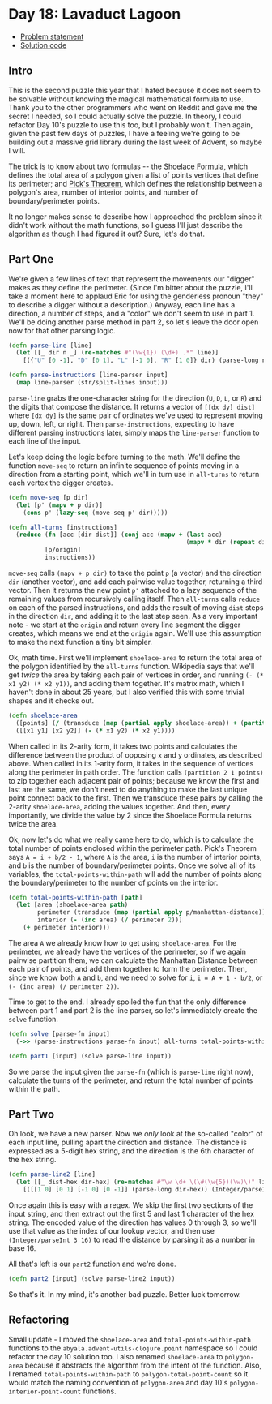 # Day 18: Lavaduct Lagoon

* [Problem statement](https://adventofcode.com/2023/day/18)
* [Solution code](https://github.com/abyala/advent-2023-clojure/blob/master/src/advent_2023_clojure/day18.clj)

## Intro

This is the second puzzle this year that I hated because it does not seem to be solvable without knowing the magical
mathematical formula to use. Thank you to the other programmers who went on Reddit and gave me the secret I needed, so
I could actually solve the puzzle. In theory, I could refactor Day 10's puzzle to use this too, but I probably won't.
Then again, given the past few days of puzzles, I have a feeling we're going to be building out a massive grid library
during the last week of Advent, so maybe I will.

The trick is to know about two formulas -- the [Shoelace Formula](https://en.wikipedia.org/wiki/Shoelace_formula),
which defines the total area of a polygon given a list of points vertices that define its perimeter; and
[Pick's Theorem](https://en.wikipedia.org/wiki/Pick's_theorem), which defines the relationship between a polygon's
area, number of interior points, and number of boundary/perimeter points.

It no longer makes sense to describe how I approached the problem since it didn't work without the math functions, so
I guess I'll just describe the algorithm as though I had figured it out? Sure, let's do that.

## Part One

We're given a few lines of text that represent the movements our "digger" makes as they define the perimeter. (Since
I'm bitter about the puzzle, I'll take a moment here to applaud Eric for using the genderless pronoun "they" to
describe a digger without a description.)  Anyway, each line has a direction, a number of steps, and a "color" we don't
seem to use in part 1. We'll be doing another parse method in part 2, so let's leave the door open now for that other
parsing logic.

```clojure
(defn parse-line [line]
  (let [[_ dir n _] (re-matches #"(\w{1}) (\d+) .*" line)]
    [({"U" [0 -1], "D" [0 1], "L" [-1 0], "R" [1 0]} dir) (parse-long n)]))

(defn parse-instructions [line-parser input]
  (map line-parser (str/split-lines input)))
```

`parse-line` grabs the one-character string for the direction (`U`, `D`, `L`, or `R`) and the digits that compose the
distance. It returns a vector of `[[dx dy] dist]` where `[dx dy]` is the same pair of ordinates we've used to represent
moving up, down, left, or right.  Then `parse-instructions`, expecting to have different parsing instructions later,
simply maps the `line-parser` function to each line of the input.

Let's keep doing the logic before turning to the math. We'll define the function `move-seq` to return an infinite
sequence of points moving in a direction from a starting point, which we'll in turn use in `all-turns` to return each
vertex the digger creates.

```clojure
(defn move-seq [p dir]
  (let [p' (mapv + p dir)]
    (cons p' (lazy-seq (move-seq p' dir)))))

(defn all-turns [instructions]
  (reduce (fn [acc [dir dist]] (conj acc (mapv + (last acc)
                                                 (mapv * dir (repeat dist)))))
          [p/origin]
          instructions))
```

`move-seq` calls `(mapv + p dir)` to take the point `p` (a vector) and the direction `dir` (another vector), and add
each pairwise value together, returning a third vector. Then it returns the new point `p'` attached to a lazy sequence
of the remaining values from recursively calling itself. Then `all-turns` calls `reduce` on each of the parsed
instructions, and adds the result of moving `dist` steps in the direction `dir`, and adding it to the last step seen.
As a very important note - we start at the `origin` and return every line segment the digger creates, which means we
end at the `origin` again. We'll use this assumption to make the next function a tiny bit simpler.

Ok, math time. First we'll implement `shoelace-area` to return the total area of the polygon identified by the
`all-turns` function. Wikipedia says that we'll get _twice_ the area by taking each pair of vertices in order, and
running `(- (* x1 y2) (* x2 y1))`, and adding them together. It's matrix math, which I haven't done in about 25 years, 
but I also verified this with some trivial shapes and it checks out.

```clojure
(defn shoelace-area
  ([points] (/ (transduce (map (partial apply shoelace-area)) + (partition 2 1 points)) 2))
  ([[x1 y1] [x2 y2]] (- (* x1 y2) (* x2 y1))))
```

When called in its 2-arity form, it takes two points and calculates the difference between the product of opposing `x`
and `y` ordinates, as described above. When called in its 1-arity form, it takes in the sequence of vertices along the
perimeter in path order. The function calls `(partition 2 1 points)` to zip together each adjacent pair of points;
because we know the first and last are the same, we don't need to do anything to make the last unique point connect
back to the first. Then we transduce these pairs by calling the 2-arity `shoelace-area`, adding the values together.
And then, every importantly, we divide the value by 2 since the Shoelace Formula returns twice the area.

Ok, now let's do what we really came here to do, which is to calculate the total number of points enclosed within the
perimeter path. Pick's Theorem says `A = i + b/2 - 1`, where `A` is the area, `i` is the number of interior points, and
`b` is the number of boundary/perimeter points. Once we solve all of its variables, the `total-points-within-path` will
add the number of points along the boundary/perimeter to the number of points on the interior.

```clojure
(defn total-points-within-path [path]
  (let [area (shoelace-area path)
        perimeter (transduce (map (partial apply p/manhattan-distance)) + (partition 2 1 path))
        interior (- (inc area) (/ perimeter 2))]
    (+ perimeter interior)))
```

The area `A` we already know how to get using `shoelace-area`. For the perimeter, we already have the vertices of the
perimeter, so if we again pairwise partition them, we can calculate the Manhattan Distance between each pair of points,
and add them together to form the perimeter. Then, since we know both `A` and `b`, and we need to solve for `i`,
`i = A + 1 - b/2`, or `(- (inc area) (/ perimeter 2))`.

Time to get to the end. I already spoiled the fun that the only difference between part 1 and part 2 is the line
parser, so let's immediately create the `solve` function.

```clojure
(defn solve [parse-fn input]
  (->> (parse-instructions parse-fn input) all-turns total-points-within-path))

(defn part1 [input] (solve parse-line input))
```

So we parse the input given the `parse-fn` (which is `parse-line` right now), calculate the turns of the perimeter,
and return the total number of points within the path.

## Part Two

Oh look, we have a new parser. Now we _only_ look at the so-called "color" of each input line, pulling apart the 
direction and distance. The distance is expressed as a 5-digit hex string, and the direction is the 6th character of
the hex string.

```clojure
(defn parse-line2 [line]
  (let [[_ dist-hex dir-hex] (re-matches #"\w \d+ \(\#(\w{5})(\w)\)" line)]
    [([[1 0] [0 1] [-1 0] [0 -1]] (parse-long dir-hex)) (Integer/parseInt dist-hex 16)]))
```

Once again this is easy with a regex. We skip the first two sections of the input string, and then extract out the
first 5 and last 1 character of the hex string. The encoded value of the direction has values 0 through 3, so we'll
use that value as the index of our lookup vector, and then use `(Integer/parseInt 3 16)` to read the distance by
parsing it as a number in base 16.

All that's left is our `part2` function and we're done.

```clojure
(defn part2 [input] (solve parse-line2 input))
```

So that's it. In my mind, it's another bad puzzle. Better luck tomorrow.

## Refactoring

Small update - I moved the `shoelace-area` and `total-points-within-path` functions to the
`abyala.advent-utils-clojure.point` namespace so I could refactor the day 10 solution too. I also renamed
`shoelace-area` to `polygon-area` because it abstracts the algorithm from the intent of the function. Also, I renamed
`total-points-within-path` to `polygon-total-point-count` so it would match the naming convention of
`polygon-area` and day 10's `polygon-interior-point-count` functions.